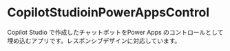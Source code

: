 # CopilotStudioinPowerAppsControl
Copilot Studio で作成したチャットボットをPower Apps のコントロールとして埋め込むアプリです。レスポンシブデザインに対応しています。
